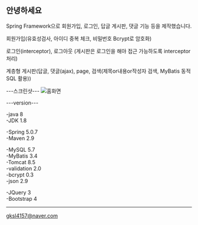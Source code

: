 ## 안녕하세요
Spring Framework으로 회원가입, 로그인, 답글 게시판, 댓글 기능 등을 제작했습니다.

회원가입(유효성검사, 아이디 중복 체크, 비밀번호 Bcrypt로 암호화)

로그인(interceptor), 로그아웃 (게시판은 로그인을 해야 접근 가능하도록 interceptor 처리)

계층형 게시판(답글, 댓글(ajax), page, 검색(제목or내용or작성자 검색, MyBatis 동적 SQL 활용))

---스크린샷---
![홈화면](https://user-images.githubusercontent.com/46616930/80090616-c08ac880-859a-11ea-9e7e-7c750c09f640.png)

---version---

-java 8  
-JDK 1.8

-Spring 5.0.7  
-Maven 2.9

-MySQL 5.7  
-MyBatis 3.4  
-Tomcat 8.5  
-validation 2.0  
-bcrypt 0.3  
-json 2.9  

-JQuery 3  
-Bootstrap 4

--- ---

gksl4157@naver.com
